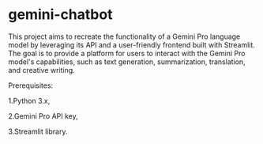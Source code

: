 # gemini-chatbot

This project aims to recreate the functionality of a Gemini Pro language model by leveraging its API and a user-friendly frontend built with Streamlit. The goal is to provide a platform for users to interact with the Gemini Pro model's capabilities, such as text generation, summarization, translation, and creative writing.

Prerequisites:

1.Python 3.x,

2.Gemini Pro API key,

3.Streamlit library.
